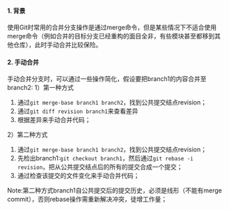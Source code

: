 #### 1. 背景
使用Git时常用的合并分支操作是通过merge命令，但是某些情况下不适合使用merge命令（例如合并的目标分支已经重构的面目全非，有些模块甚至都移到其他仓库），此时手动合并比较保险。
#### 2. 手动合并
手动合并分支时，可以通过一些操作简化，假设要把branch1的内容合并至branch2:
1）第一种方式
1. 通过`git merge-base branch1 branch2`，找到公共提交结点revision；
2. 通过`git diff revision branch1`来查看差异
3. 根据差异来手动合并代码；

2）第二种方式
1. 通过`git merge-base branch1 branch2`，找到公共提交结点revision；
2. 先检出branch1:`git checkout branch1`，然后通过`git rebase -i revision`，把从公共提交结点后的所有的提交合成一个提交；
3. 通过检查该提交的文件变化来手动合并代码；

Note:第二种方式branch1自公共提交后的提交历史，必须是线形（不能有merge commit），否则rebase操作需重新解决冲突，徒增工作量；

